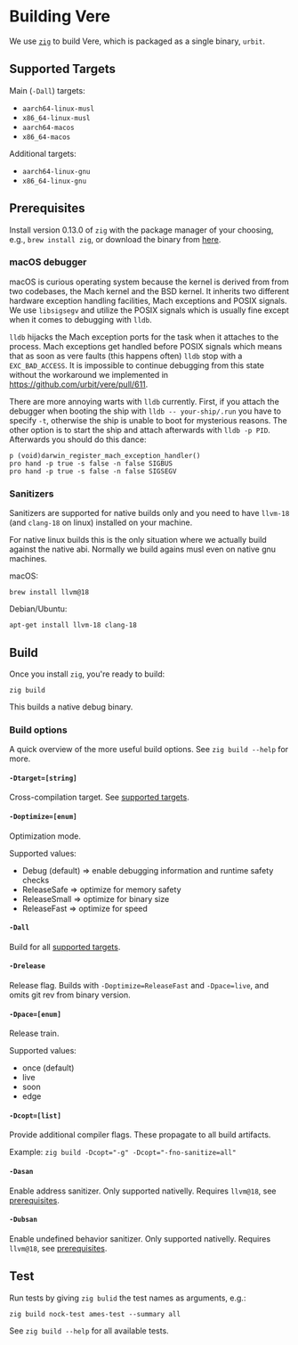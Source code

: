 # Building Vere

We use [`zig`][zig] to build Vere, which is packaged as a single binary,
`urbit`.

## Supported Targets

Main (`-Dall`) targets:
- `aarch64-linux-musl`
- `x86_64-linux-musl`
- `aarch64-macos`
- `x86_64-macos`

Additional targets:
- `aarch64-linux-gnu`
- `x86_64-linux-gnu`

## Prerequisites

Install version 0.13.0 of `zig` with the package manager of your choosing, e.g., `brew install zig`, or download the binary from [here][zig-download].

### macOS debugger

macOS is curious operating system because the kernel is derived from from two codebases, the Mach kernel and the BSD kernel. It inherits two different hardware exception handling facilities, Mach exceptions and POSIX signals. We use `libsigsegv` and utilize the POSIX signals which is usually fine except when it comes to debugging with `lldb`.

`lldb` hijacks the Mach exception ports for the task when it attaches to the process. Mach exceptions get handled before POSIX signals which means that as soon as vere faults (this happens often) `lldb` stop with a `EXC_BAD_ACCESS`. It is impossible to continue debugging from this state without the workaround we implemented in https://github.com/urbit/vere/pull/611.

There are more annoying warts with `lldb` currently. First, if you attach the debugger when booting the ship with `lldb -- your-ship/.run` you have to specify `-t`, otherwise the ship is unable to boot for mysterious reasons. The other option is to start the ship and attach afterwards with `lldb -p PID`. Afterwards you should do this dance:

```
p (void)darwin_register_mach_exception_handler()
pro hand -p true -s false -n false SIGBUS
pro hand -p true -s false -n false SIGSEGV
```

### Sanitizers

Sanitizers are supported for native builds only and you need to have `llvm-18` (and `clang-18` on linux) installed on your machine.

For native linux builds this is the only situation where we actually build against the native abi. Normally we build agains musl even on native gnu machines.

macOS:
```terminal
brew install llvm@18
```

Debian/Ubuntu:
```terminal
apt-get install llvm-18 clang-18
```

## Build

Once you install `zig`, you're ready to build:
```console
zig build
```
This builds a native debug binary.

### Build options

A quick overview of the more useful build options.
See `zig build --help` for more.

#### `-Dtarget=[string]`
Cross-compilation target. See [supported targets](#supported-targets).

#### `-Doptimize=[enum]`
Optimization mode.

Supported values:
- Debug (default) => enable debugging information and runtime safety checks
- ReleaseSafe => optimize for memory safety
- ReleaseSmall => optimize for binary size
- ReleaseFast => optimize for speed

#### `-Dall`
Build for all [supported targets](#supported-targets).

#### `-Drelease`
Release flag. Builds with `-Doptimize=ReleaseFast` and `-Dpace=live`, and omits
git rev from binary version.

#### `-Dpace=[enum]`
Release train.

Supported values:
- once (default)
- live
- soon
- edge

#### `-Dcopt=[list]`
Provide additional compiler flags. These propagate to all build artifacts.

Example: `zig build -Dcopt="-g" -Dcopt="-fno-sanitize=all"`

#### `-Dasan`
Enable address sanitizer. Only supported nativelly. Requires `llvm@18`, see [prerequisites](#sanitizers).

#### `-Dubsan`
Enable undefined behavior sanitizer. Only supported nativelly. Requires `llvm@18`, see [prerequisites](#sanitizers).

<!-- ## LSP Integration -->

<!-- ```console -->
<!-- bazel run //bazel:refresh_compile_commands -->
<!-- ``` -->

<!-- Running this command will generate a `compile_commands.json` file in the root -->
<!-- of the repository, which `clangd` (or other language server processors) will -->
<!-- use automatically to provide modern editor features like syntax highlighting, -->
<!-- go-to definitions, call hierarchies, symbol manipulation, etc. -->

## Test

Run tests by giving `zig bulid` the test names as arguments, e.g.:

```console
zig build nock-test ames-test --summary all
```

See `zig build --help` for all available tests.

[zig]: https://ziglang.org
[zig-download]: https://ziglang.org/download/
